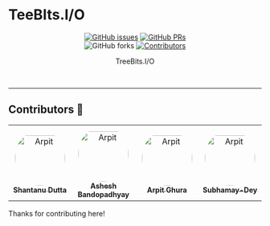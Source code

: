 #  TeeBIts.I/O

<div align="center">

[![GitHub issues](https://img.shields.io/github/issues/TreeBitsIO/AssignmentCoreMembers?color=pink&logo=github)](https://github.com/TreeBitsIO/AssignmentCoreMembers/issues)
[![GitHub PRs](https://img.shields.io/github/issues-pr/TreeBitsIO/AssignmentCoreMembers?style=social&logo=github)](https://github.com/TreeBitsIO/AssignmentCoreMembers/pulls)          
![GitHub forks](https://img.shields.io/github/forks/TreeBitsIO/AssignmentCoreMembers?logo=git)
[![Contributors](https://img.shields.io/github/contributors/TreeBitsIO/AssignmentCoreMembers?color=2b9348)](https://github.com/TreeBitsIO/AssignmentCoreMembers/contributors")


</div>

<p align="center">
    TreeBits.I/O
</p>
<br>

---
## Contributors 💖

<table>
<tr>
    <td align="center" style="word-wrap: break-word; width: 150.0; height: 150.0">
        <a href="https://github.com/Shantanu-Meta">
            <img src=https://avatars.githubusercontent.com/u/117648930?v=4 width="100;"  style="border-radius:50%;align-items:center;justify-content:center;overflow:hidden;padding-top:10px" alt=Arpit Ghura/>
            <br />
            <sub style="font-size:14px"><b>Shantanu Dutta</b></sub>
        </a>
    </td>
    <td align="center" style="word-wrap: break-word; width: 150.0; height: 150.0">
        <a href="https://github.com/benedicti0n">
            <img src=https://avatars.githubusercontent.com/u/113491469?v=4 width="100;"  style="border-radius:50%;align-items:center;justify-content:center;overflow:hidden;padding-top:10px" alt=Arpit Ghura/>
            <br />
            <sub style="font-size:14px"><b>Ashesh Bandopadhyay</b></sub>
        </a>
    </td>
    <td align="center" style="word-wrap: break-word; width: 150.0; height: 150.0">
        <a href="https://github.com/Shantanu-Meta">
            <img src=https://avatars.githubusercontent.com/u/117648930?v=4 width="100;"  style="border-radius:50%;align-items:center;justify-content:center;overflow:hidden;padding-top:10px" alt=Arpit Ghura/>
            <br />
            <sub style="font-size:14px"><b>Arpit Ghura</b></sub>
        </a>
    </td>
    <td align="center" style="word-wrap: break-word; width: 150.0; height: 150.0">
        <a href="https://github.com/Subhamay-Dey">
            <img src=https://avatars.githubusercontent.com/u/146093669?v=4 width="100;"  style="border-radius:50%;align-items:center;justify-content:center;overflow:hidden;padding-top:10px" alt=Arpit Ghura/>
            <br />
            <sub style="font-size:14px"><b>Subhamay-Dey</b></sub>
        </a>
    </td>
</tr>
</table>


Thanks for contributing here!
